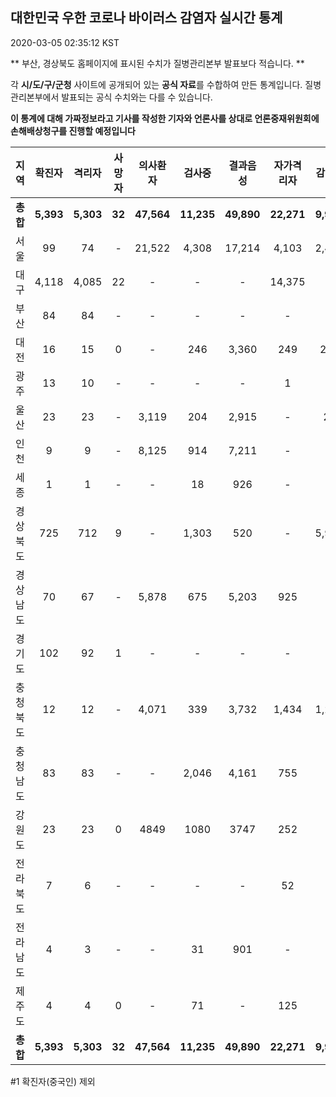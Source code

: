 
## 대한민국 우한 코로나 바이러스 감염자 실시간 통계
2020-03-05 02:35:12 KST

** 부산, 경상북도 홈페이지에 표시된 수치가 질병관리본부 발표보다 적습니다. **

각 **시/도/구/군청** 사이트에 공개되어 있는 **공식 자료**를 수합하여 만든 통계입니다.
질병관리본부에서 발표되는 공식 수치와는 다를 수 있습니다.

**이 통계에 대해 가짜정보라고 기사를 작성한 기자와 언론사를 상대로 언론중재위원회에 손해배상청구를 진행할 예정입니다**


        
|  지역  | 확진자 |  격리자  |  사망자  |  의사환자  |  검사중  |  결과음성  |  자가격리자  |  감시중  |  감시해제  |  퇴원  |
|:------:|:------:|:--------:|:--------:|:----------:|:--------:|:----------------:|:------------:|:--------:|:----------:|:--:|
|**총합**|**5,393**|**5,303**|**32**|**47,564**|**11,235**|**49,890**|**22,271**|**9,901**|**3,213**|**57**|
|서울|99|74|-|21,522|4,308|17,214|4,103|2,472|1,631|25|
|대구|4,118|4,085|22 |-|-|-|14,375|-|-|11 |
|부산|84|84|-|-|-|-|-|-|-|-|
|대전|16|15|0|-|246|3,360|249|249|67|1|
|광주|13|10|-|-|-|-|1|-|-|2|
|울산|23|23|-|3,119|204|2,915|-|20|290|-|
|인천|9|9|-|8,125|914|7,211|-|-|-|-|
|세종|1|1|-|-|18|926|-|-|-|-|
|경상북도|725|712|9|-|1,303|520|-|5,915|971|4|
|경상남도|70|67|-|5,878|675|5,203|925|-|-|3|
|경기도|102|92|1|-|-|-|-|-|-|9|
|충청북도|12|12|-|4,071|339|3,732|1,434|1,245|189|-|
|충청남도|83|83|-|-|2,046|4,161|755|-|-|-|
|강원도|23|23|0|4849|1080|3747|252|-|-|-|
|전라북도|7|6|-|-|-|-|52|-|-|1|
|전라남도|4|3|-|-|31|901|-|-|1|1|
|제주도|4|4|0|-|71|-|125|-|64|-|
|**총합**|**5,393**|**5,303**|**32**|**47,564**|**11,235**|**49,890**|**22,271**|**9,901**|**3,213**|**57**|

        

#1 확진자(중국인) 제외
    